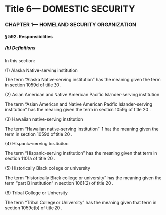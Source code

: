 
# Title 6— DOMESTIC SECURITY
### CHAPTER 1— HOMELAND SECURITY ORGANIZATION
#### § 592. Responsibilities
##### (b) Definitions

In this section:

(1) Alaska Native-serving institution

The term “Alaska Native-serving institution” has the meaning given the term in section 1059d of title 20 .

(2) Asian American and Native American Pacific Islander-serving institution

The term “Asian American and Native American Pacific Islander-serving institution” has the meaning given the term in section 1059g of title 20 .

(3) Hawaiian native-serving institution

The term “Hawaiian native-serving institution”  1 has the meaning given the term in section 1059d of title 20 .

(4) Hispanic-serving institution

The term “Hispanic-serving institution” has the meaning given that term in section 1101a of title 20 .

(5) Historically Black college or university

The term “historically Black college or university” has the meaning given the term “part B institution” in section 1061(2) of title 20 .

(6) Tribal College or University

The term “Tribal College or University” has the meaning given that term in section 1059c(b) of title 20 .
